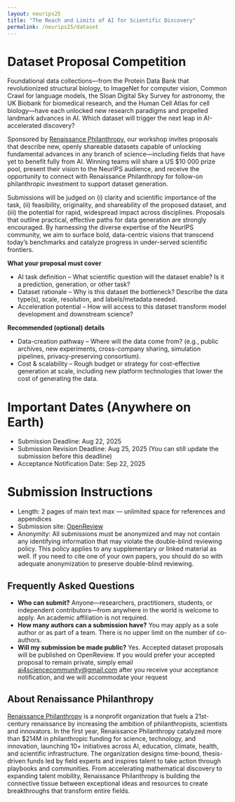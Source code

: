 ```yaml
---
layout: neurips25
title: "The Reach and Limits of AI for Scientific Discovery"
permalink: /neurips25/dataset
---
```


# Dataset Proposal Competition

Foundational data collections—from the Protein Data Bank that revolutionized structural biology, to ImageNet for computer vision, Common Crawl for language models, the Sloan Digital Sky Survey for astronomy, the UK Biobank for biomedical research, and the Human Cell Atlas for cell biology—have each unlocked new research paradigms and propelled landmark advances in AI. Which dataset will trigger the next leap in AI-accelerated discovery?

Sponsored by [Renaissance Philanthropy](http://www.renaissancephilanthropy.org), our workshop invites proposals that describe new, openly shareable datasets capable of unlocking fundamental advances in any branch of science—including fields that have yet to benefit fully from AI. Winning teams will share a US $10 000 prize pool, present their vision to the NeurIPS audience, and receive the opportunity to connect with Renaissance Philanthropy for follow-on philanthropic investment to support dataset generation.

Submissions will be judged on (i) clarity and scientific importance of the task, (ii) feasibility, originality, and shareability of the proposed dataset, and (iii) the potential for rapid, widespread impact across disciplines. Proposals that outline practical, effective paths for data generation are strongly encouraged. By harnessing the diverse expertise of the NeurIPS community, we aim to surface bold, data-centric visions that transcend today’s benchmarks and catalyze progress in under-served scientific frontiers.

**What your proposal must cover**
- AI task definition – What scientific question will the dataset enable? Is it a prediction, generation, or other task?
- Dataset rationale – Why is this dataset the bottleneck? Describe the data type(s), scale, resolution, and labels/metadata needed.
- Acceleration potential – How will access to this dataset transform model development and downstream science?

**Recommended (optional) details**
- Data-creation pathway – Where will the data come from? (e.g., public archives, new experiments, cross-company sharing, simulation pipelines, privacy-preserving consortium).
- Cost & scalability – Rough budget or strategy for cost-effective generation at scale, including new platform technologies that lower the cost of generating the data.

# Important Dates (Anywhere on Earth)

- Submission Deadline: Aug 22, 2025
- Submission Revision Deadline: Aug 25, 2025 (You can still update the submission before this deadline)
- Acceptance Notification Date: Sep 22, 2025

# Submission Instructions
- Length: 2 pages of main text max — unlimited space for references and appendices
- Submission site: [OpenReview](https://openreview.net/group?id=NeurIPS.cc/2025/Workshop/AI4Science)
- Anonymity: All submissions must be anonymized and may not contain any identifying information that may violate the double-blind reviewing policy. This policy applies to any supplementary or linked material as well. If you need to cite one of your own papers, you should do so with adequate anonymization to preserve double-blind reviewing.

## Frequently Asked Questions
- **Who can submit?**
Anyone—researchers, practitioners, students, or independent contributors—from anywhere in the world is welcome to apply. An academic affiliation is not required.
- **How many authors can a submission have?**
You may apply as a sole author or as part of a team. There is no upper limit on the number of co-authors.
- **Will my submission be made public?**
Yes. Accepted dataset proposals will be published on OpenReview. If you would prefer your accepted proposal to remain private, simply email ai4sciencecommunity@gmail.com after you receive your acceptance notification, and we will accommodate your request

## About Renaissance Philanthropy
[Renaissance Philanthropy](http://www.renaissancephilanthropy.org) is a nonprofit organization that fuels a 21st-century renaissance by increasing the ambition of philanthropists, scientists and innovators. In the first year, Renaissance Philanthropy catalyzed more than $214M in philanthropic funding for science, technology, and innovation, launching 10+ initiatives across AI, education, climate, health, and scientific infrastructure. The organization designs time-bound, thesis-driven funds led by field experts and inspires talent to take action through  playbooks and communities. From accelerating mathematical discovery to expanding talent mobility, Renaissance Philanthropy is building the connective tissue between exceptional ideas and resources to create breakthroughs that transform entire fields. 
